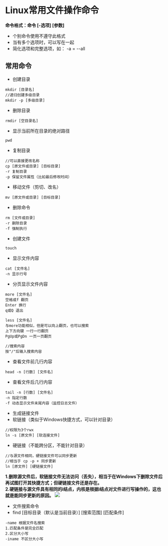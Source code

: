 # Linux常用文件操作命令
**命令格式：命令 [-选项] [参数]**
- 个别命令使用不遵守此格式
- 当有多个选项时，可以写在一起
- 简化选项和完整选项，如： -a = --all

## 常用命令
- 创建目录
```
mkdir [目录名]
//递归创建多级目录
mkdir -p [多级目录]
```
- 删除目录
```
rmdir [空目录名]
```
- 显示当前所在目录的绝对路径
```
pwd
```
- 复制目录
```
//可以直接更改名称
cp [原文件或目录] [目标目录]
-r 复制目录
-p 保留文件属性（比如最后修改时间）
```
- 移动文件（剪切、改名）
```
mv [原文件或目录] [目标目录]
```
- 删除命令
```
rm [文件或目录]
-r 删除目录
-f 强制执行
```
- 创建文件
```
touch
```
- 显示文件内容
```
cat [文件名]
-n 显示行号
```
- 分页显示文件内容
```
more [文件名]
空格或f 翻页
Enter 换行
q或Q 退出

less [文件名]
与more功能相似，但是可以向上翻页，也可以搜索
上下方向键 一行一行翻页
PgUp或PgDn 一页一页翻页

//搜索内容
按"/"后输入搜索内容
```
- 查看文件前几行内容
```
head -n [行数] [文件名]
```
- 查看文件后几行内容
```
tail -n [行数] [文件名]
-n 指定行数
-f 动态显示文件末尾内容（监控日志文件）
```

- 生成链接文件
 - 软链接（类似于Windows快捷方式，可以针对目录）
 ```
 //权限为3个rwx
 ln -s [原文件] [软连接文件]
 ```

 - 硬链接（不能跨分区，不能针对目录）
 ```
 //与源文件相同，硬链接文件可以同步更新
 //相当于 cp -p + 同步更新
 ln [原文件] [硬链接文件]
 ```

**1.删除源文件后，软链接文件无法访问（丢失），相当于在Windows下删除文件后再试图打开其快捷方式；但硬链接文件还是存在。** <br/>
**2.硬链接与源文件具有相同的i结点，内核是根据i结点对文件进行写操作的，这也就是能同步更新的原因。**
![](http://i.imgur.com/6xYPoVF.png)

- 文件搜索命令
 - find [目标目录（默认是当前目录）] [搜索范围] [匹配条件]
 ```
 -name 根据文件名搜索
 1.匹配条件是完全匹配
 2.区分大小写
 -iname 不区分大小写
 ```
 